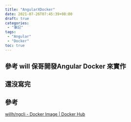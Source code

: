 ```yaml
---
title: "AngularXDocker"
date: 2021-07-26T07:45:39+08:00
draft: true
categories:
 - "筆記"
tags:
 - "Angular"
 - "Docker"
toc: true
---
```


## 參考 will 保哥開發Angular Docker 來實作
<!-- 簡介 -->
<!--more-->


## 還沒寫完




## 參考

[willh/ngcli - Docker Image | Docker Hub](https://hub.docker.com/r/willh/ngcli?utm_source=Facebook_PicSee&fbclid=IwAR1gvutcY6Pn10sgaZeZyQ0v2q9YWV9w0wtoQsSMjrEdwU01BTJKxkBG7KY)
